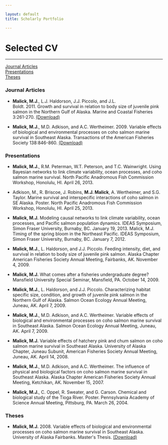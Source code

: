 ```yaml
---

layout: default
title: Scholarly Portfolio

---
```

 

# Selected CV

---

<div class = navigation> 
   <a href="#journals">Journal Articles</a> </br>
   <a href="#presentations">Presentations</a> </br>
   <a href="#theses">Theses</a> </br>
</div>



<a id="journals"></a>
### Journal Articles

* **Malick, M.J.**, L.J. Haldorson, J.J. Piccolo, and J.L.  
  Boldt. 2011.  Growth and survival in relation to body size of 
  juvenile pink salmon in the Northern Gulf of Alaska. Marine and 
  Coastal Fisheries 3:261-270. [(Download)][J1]  


* **Malick, M.J.**, M.D. Adkison, and A.C. Wertheimer. 2009.
  Variable effects of biological and environmental processes on coho
  salmon marine survival in Southeast Alaska. Transactions of the
  American Fisheries Society 138:846-860. [(Download)][J2]

[J1]: http://www.tandfonline.com/doi/full/10.1080/19425120.2011.593467
[J2]: http://www.tandfonline.com/doi/abs/10.1577/T08-177.1




<a id="presentations"></a>
### Presentations

* **Malick, M.J.**, R.M. Peterman, W.T. Peterson, and T.C. Wainwright.
  Using Bayesian networks to link climate variability, ocean
  processes, and coho salmon marine survival. North Pacific
  Anadromous Fish Commission Workshop, Honolulu, HI. April 26, 2013.

* Adkison, M., R. Briscoe, J. Robins, **M.J. Malick**, A. Wertheimer,
  and S.G. Taylor. Marine survival and interspecific interactions of
  coho salmon in SE Alaska. Poster. North Pacific Anadromous Fish
  Commission Workshop, Honolulu, HI. April 25, 2013.

* **Malick, M.J.** Modeling causal networks to link climate
  variability, ocean processes, and Pacific salmon population
  dynamics. IDEAS Symposium, Simon Fraser University, Burnaby, BC.
  January 19, 2013.  Malick, M.J. Timing of the spring bloom in the
  Northeast Pacific.  IDEAS Symposium, Simon Fraser University,
  Burnaby, BC. January 7, 2012.

* **Malick, M.J.**, L. Haldorson, and J.J. Piccolo. Feeding
  intensity, diet, and survival in relation to body size of juvenile
  pink salmon.  Alaska Chapter American Fisheries Society Annual
  Meeting, Fairbanks, AK. November 4, 2009.

* **Malick, M.J.** What comes after a fisheries undergraduate
  degree?  Mansfield University Special Seminar, Mansfield, PA.
  October 14, 2009.

* **Malick, M.J.**, L. Haldorson, and J.J. Piccolo. Characterizing
  habitat specific size, condition, and growth of juvenile pink
  salmon in the Northern Gulf of Alaska. Salmon Ocean Ecology Annual
  Meeting, Juneau, AK. April 7, 2009.

* **Malick, M.J.**, M.D. Adkison, and A.C. Wertheimer. Variable
  effects of biological and environmental processes on coho salmon
  marine survival in Southeast Alaska. Salmon Ocean Ecology Annual
  Meeting, Juneau, AK.  April 7, 2009.

* **Malick, M.J.** Variable effects of hatchery pink and chum salmon
  on coho salmon marine survival in Southeast Alaska. University of
  Alaska Chapter, Juneau Subunit, American Fisheries Society Annual
  Meeting, Juneau, AK. April 14, 2008.

* **Malick, M.J.**, M.D. Adkison, and A.C. Wertheimer. The influence
  of physical and biological factors on coho salmon marine survival
  in Southeast Alaska. Alaska Chapter American Fisheries Society
  Annual Meeting, Ketchikan, AK. November 15, 2007.

* **Malick, M.J.**, C. Oppel, R. Sweater, and G. Carson. Chemical and
  biological study of the Tioga River. Poster. Pennsylvania Academy
  of Science Annual Meeting, Pittsburg, PA. March 26, 2004.






<a id="theses"></a>
### Theses

* **Malick, M.J.** 2008. Variable effects of biological and
  environmental processes on coho salmon marine survival in Southeast
  Alaska. University of Alaska Fairbanks. Master's Thesis.
  [(Download)][T1]


[T1]: /docs/thesis_final.pdf

